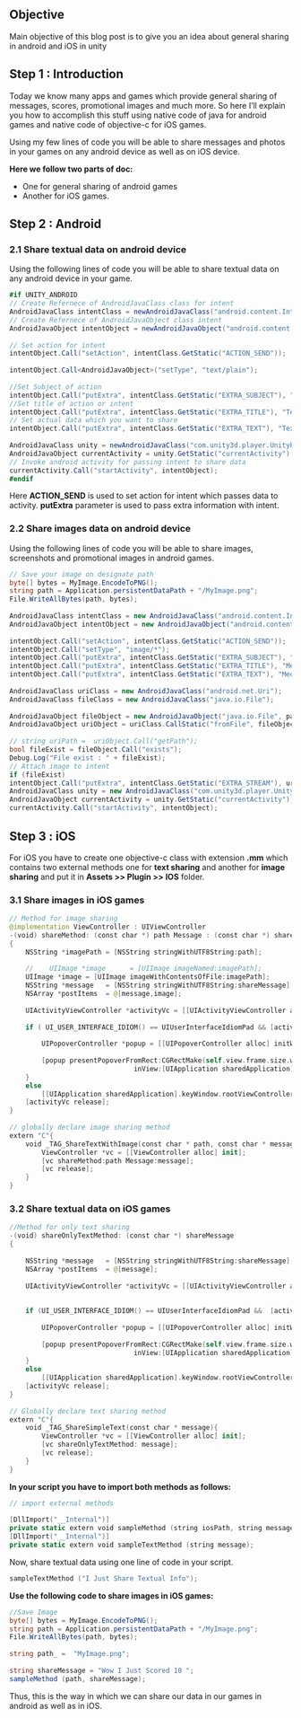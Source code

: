 ## Objective

Main objective of this blog post is to give you an idea about general sharing in android and iOS in unity

## Step 1 : Introduction

Today we know many apps and games which provide general sharing of messages, scores, promotional images and much more. So here I’ll explain you how to accomplish this stuff using native code of java for android games and native code of objective-c for iOS games.

Using my few lines of code you will be able to share messages and photos in your games on any android device as well as on iOS device.

**Here we follow two parts of doc:**

- One for general sharing of android games
- Another for iOS games.

## Step 2 : Android

### 2.1 Share textual data on android device

Using the following lines of code you will be able to share textual data on any android device in your game.

```csharp
#if UNITY_ANDROID
// Create Refernece of AndroidJavaClass class for intent
AndroidJavaClass intentClass = newAndroidJavaClass("android.content.Intent");
// Create Refernece of AndroidJavaObject class intent
AndroidJavaObject intentObject = newAndroidJavaObject("android.content.Intent");
 
// Set action for intent
intentObject.Call("setAction", intentClass.GetStatic("ACTION_SEND"));
 
intentObject.Call<AndroidJavaObject>("setType", "text/plain");
 
//Set Subject of action
intentObject.Call("putExtra", intentClass.GetStatic("EXTRA_SUBJECT"), "Text Sharing ");
//Set title of action or intent
intentObject.Call("putExtra", intentClass.GetStatic("EXTRA_TITLE"), "Text Sharing ");
// Set actual data which you want to share
intentObject.Call("putExtra", intentClass.GetStatic("EXTRA_TEXT"), "Text Sharing Android Demo");
 
AndroidJavaClass unity = newAndroidJavaClass("com.unity3d.player.UnityPlayer");
AndroidJavaObject currentActivity = unity.GetStatic("currentActivity");
// Invoke android activity for passing intent to share data
currentActivity.Call("startActivity", intentObject);
#endif
```

Here **ACTION_SEND** is used to set action for intent which passes data to activity. **putExtra** parameter is used to pass extra information with intent.

### 2.2 Share images data on android device

Using the following lines of code you will be able to share images, screenshots and promotional images in android games.

```csharp
// Save your image on designate path
byte[] bytes = MyImage.EncodeToPNG();
string path = Application.persistentDataPath + "/MyImage.png";
File.WriteAllBytes(path, bytes);
 
AndroidJavaClass intentClass = new AndroidJavaClass("android.content.Intent");
AndroidJavaObject intentObject = new AndroidJavaObject("android.content.Intent");
 
intentObject.Call("setAction", intentClass.GetStatic("ACTION_SEND"));
intentObject.Call("setType", "image/*");
intentObject.Call("putExtra", intentClass.GetStatic("EXTRA_SUBJECT"), "Media Sharing ");
intentObject.Call("putExtra", intentClass.GetStatic("EXTRA_TITLE"), "Media Sharing ");
intentObject.Call("putExtra", intentClass.GetStatic("EXTRA_TEXT"), "Media Sharing Android Demo");
 
AndroidJavaClass uriClass = new AndroidJavaClass("android.net.Uri");
AndroidJavaClass fileClass = new AndroidJavaClass("java.io.File");
 
AndroidJavaObject fileObject = new AndroidJavaObject("java.io.File", path);// Set Image Path Here
AndroidJavaObject uriObject = uriClass.CallStatic("fromFile", fileObject);
 
// string uriPath =  uriObject.Call("getPath");
bool fileExist = fileObject.Call("exists");
Debug.Log("File exist : " + fileExist);
// Attach image to intent
if (fileExist)
intentObject.Call("putExtra", intentClass.GetStatic("EXTRA_STREAM"), uriObject);
AndroidJavaClass unity = new AndroidJavaClass("com.unity3d.player.UnityPlayer");
AndroidJavaObject currentActivity = unity.GetStatic("currentActivity");
currentActivity.Call("startActivity", intentObject);
```

## Step 3 : iOS

For iOS you have to create one objective-c class with extension **.mm** which contains two external methods one for **text sharing** and another for **image sharing** and put it in **Assets >> Plugin >> IOS** folder.

### 3.1 Share images in iOS games

```swift
// Method for image sharing
@implementation ViewController : UIViewController
-(void) shareMethod: (const char *) path Message : (const char *) shareMessage
{
    NSString *imagePath = [NSString stringWithUTF8String:path];
    
    //    UIImage *image      = [UIImage imageNamed:imagePath];
    UIImage *image = [UIImage imageWithContentsOfFile:imagePath];
    NSString *message   = [NSString stringWithUTF8String:shareMessage];
    NSArray *postItems  = @[message,image];
    
    UIActivityViewController *activityVc = [[UIActivityViewController alloc]initWithActivityItems:postItems applicationActivities:nil];
    
    if ( UI_USER_INTERFACE_IDIOM() == UIUserInterfaceIdiomPad && [activityVc respondsToSelector:@selector(popoverPresentationController)] ) {
        
        UIPopoverController *popup = [[UIPopoverController alloc] initWithContentViewController:activityVc];
        
        [popup presentPopoverFromRect:CGRectMake(self.view.frame.size.width/2, self.view.frame.size.height/4, 0, 0)
                               inView:[UIApplication sharedApplication].keyWindow.rootViewController.view permittedArrowDirections:UIPopoverArrowDirectionAny animated:YES];
    }
    else
        [[UIApplication sharedApplication].keyWindow.rootViewController presentViewController:activityVc animated:YES completion:nil];
    [activityVc release];
} 
 
// globally declare image sharing method
extern "C"{
    void _TAG_ShareTextWithImage(const char * path, const char * message){
        ViewController *vc = [[ViewController alloc] init];
        [vc shareMethod:path Message:message];
        [vc release];
    }
}
```

### 3.2 Share textual data on iOS games

```swift
//Method for only text sharing
-(void) shareOnlyTextMethod: (const char *) shareMessage
{
    
    NSString *message   = [NSString stringWithUTF8String:shareMessage];
    NSArray *postItems  = @[message];
    
    UIActivityViewController *activityVc = [[UIActivityViewController alloc] initWithActivityItems:postItems applicationActivities:nil];
    
    
    if (UI_USER_INTERFACE_IDIOM() == UIUserInterfaceIdiomPad &&  [activityVc respondsToSelector:@selector(popoverPresentationController)] ) {
        
        UIPopoverController *popup = [[UIPopoverController alloc] initWithContentViewController:activityVc];
        
        [popup presentPopoverFromRect:CGRectMake(self.view.frame.size.width/2, self.view.frame.size.height/4, 0, 0)
                               inView:[UIApplication sharedApplication].keyWindow.rootViewController.view permittedArrowDirections:UIPopoverArrowDirectionAny animated:YES];
    }
    else
        [[UIApplication sharedApplication].keyWindow.rootViewController presentViewController:activityVc animated:YES completion:nil];
    [activityVc release];
}
 
// Globally declare text sharing method
extern "C"{
    void _TAG_ShareSimpleText(const char * message){
        ViewController *vc = [[ViewController alloc] init];
        [vc shareOnlyTextMethod: message];
        [vc release];
    }
}
```

**In your script you have to import both methods as follows:**

```swift
// import external methods
 
[DllImport("__Internal")]
private static extern void sampleMethod (string iosPath, string message);
[DllImport("__Internal")]
private static extern void sampleTextMethod (string message);
```

Now, share textual data using one line of code in your script.

```swift
sampleTextMethod ("I Just Share Textual Info");
```

**Use the following code to share images in iOS games:**

```csharp
//Save Image
byte[] bytes = MyImage.EncodeToPNG();
string path = Application.persistentDataPath + "/MyImage.png";
File.WriteAllBytes(path, bytes);
 
string path_ =  "MyImage.png";
 
string shareMessage = "Wow I Just Scored 10 ";
sampleMethod (path, shareMessage);
```

Thus, this is the way in which we can share our data in our games in android as well as in iOS.
